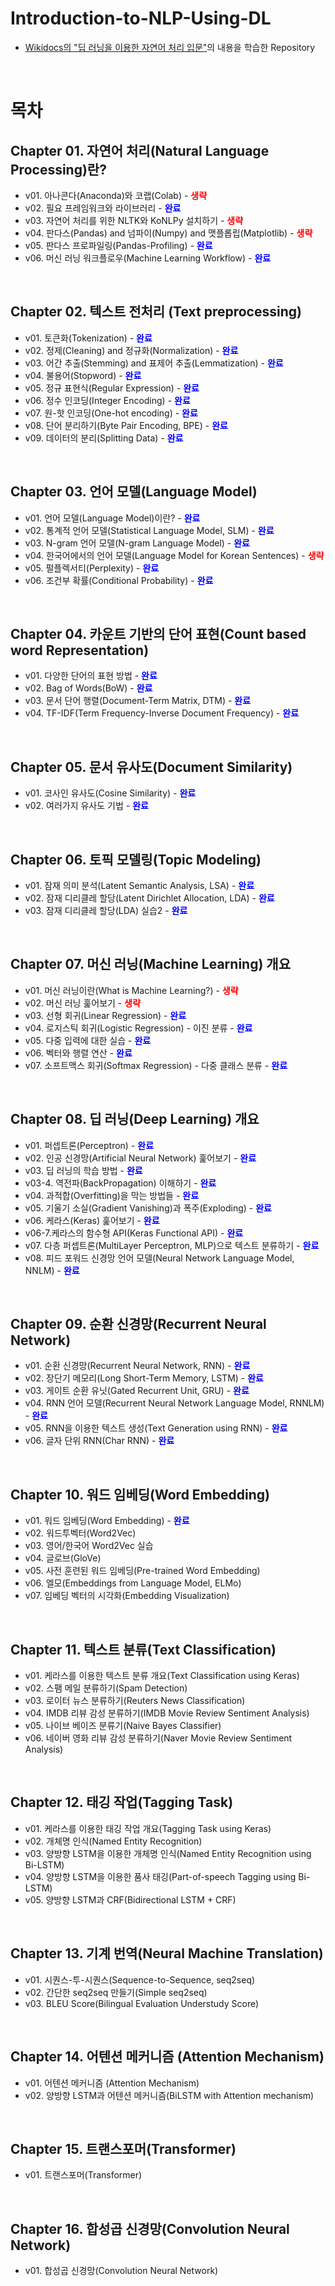 # Introduction-to-NLP-Using-DL

- [Wikidocs의 "딥 러닝을 이용한 자연어 처리 입문"](https://wikidocs.net/book/2155)의 내용을 학습한 Repository

<br>

# 목차

## Chapter 01. 자연어 처리(Natural Language Processing)란?

- v01. 아나콘다(Anaconda)와 코랩(Colab) - <font color="red"><b>생략</b></font>
- v02. 필요 프레임워크와 라이브러리 - <font color="blue"><b>완료</b></font>
- v03. 자연어 처리를 위한 NLTK와 KoNLPy 설치하기 - <font color="red"><b>생략</b></font>
- v04. 판다스(Pandas) and 넘파이(Numpy) and 맷플롭립(Matplotlib) - <font color="red"><b>생략</b></font>
- v05. 판다스 프로파일링(Pandas-Profiling) - <font color="blue"><b>완료</b></font>
- v06. 머신 러닝 워크플로우(Machine Learning Workflow) - <font color="blue"><b>완료</b></font>

<br>

## Chapter 02. 텍스트 전처리 (Text preprocessing)

- v01. 토큰화(Tokenization) - <font color="blue"><b>완료</b></font>
- v02. 정제(Cleaning) and 정규화(Normalization) - <font color="blue"><b>완료</b></font>
- v03. 어간 추출(Stemming) and 표제어 추출(Lemmatization) - <font color="blue"><b>완료</b></font>
- v04. 불용어(Stopword) - <font color="blue"><b>완료</b></font>
- v05. 정규 표현식(Regular Expression) - <font color="blue"><b>완료</b></font>
- v06. 정수 인코딩(Integer Encoding) - <font color="blue"><b>완료</b></font>
- v07. 원-핫 인코딩(One-hot encoding) - <font color="blue"><b>완료</b></font>
- v08. 단어 분리하기(Byte Pair Encoding, BPE) - <font color="blue"><b>완료</b></font>
- v09. 데이터의 분리(Splitting Data) - <font color="blue"><b>완료</b></font>

<br>

## Chapter 03. 언어 모델(Language Model)

- v01. 언어 모델(Language Model)이란? - <font color="blue"><b>완료</b></font>
- v02. 통계적 언어 모델(Statistical Language Model, SLM) - <font color="blue"><b>완료</b></font>
- v03. N-gram 언어 모델(N-gram Language Model) - <font color="blue"><b>완료</b></font>
- v04. 한국어에서의 언어 모델(Language Model for Korean Sentences) - <font color="red"><b>생략</b></font>
- v05. 펄플렉서티(Perplexity) - <font color="blue"><b>완료</b></font>
- v06. 조건부 확률(Conditional Probability) - <font color="blue"><b>완료</b></font>

<br>

## Chapter 04. 카운트 기반의 단어 표현(Count based word Representation)

- v01. 다양한 단어의 표현 방법 - <font color="blue"><b>완료</b></font>
- v02. Bag of Words(BoW) - <font color="blue"><b>완료</b></font>
- v03. 문서 단어 행렬(Document-Term Matrix, DTM) - <font color="blue"><b>완료</b></font>
- v04. TF-IDF(Term Frequency-Inverse Document Frequency) - <font color="blue"><b>완료</b></font>

<br>

## Chapter 05. 문서 유사도(Document Similarity)

- v01. 코사인 유사도(Cosine Similarity) - <font color="blue"><b>완료</b></font>
- v02. 여러가지 유사도 기법 - <font color="blue"><b>완료</b></font>

<br>

## Chapter 06. 토픽 모델링(Topic Modeling)

- v01. 잠재 의미 분석(Latent Semantic Analysis, LSA) - <font color="blue"><b>완료</b></font>
- v02. 잠재 디리클레 할당(Latent Dirichlet Allocation, LDA) - <font color="blue"><b>완료</b></font>
- v03. 잠재 디리클레 할당(LDA) 실습2 - <font color="blue"><b>완료</b></font>

<br>

## Chapter 07. 머신 러닝(Machine Learning) 개요

- v01. 머신 러닝이란(What is Machine Learning?) - <font color="red"><b>생략</b></font>
- v02. 머신 러닝 훑어보기 - <font color="red"><b>생략</b></font>
- v03. 선형 회귀(Linear Regression) - <font color="blue"><b>완료</b></font>
- v04. 로지스틱 회귀(Logistic Regression) - 이진 분류 - <font color="blue"><b>완료</b></font>
- v05. 다중 입력에 대한 실습 - <font color="blue"><b>완료</b></font>
- v06. 벡터와 행렬 연산 - <font color="blue"><b>완료</b></font>
- v07. 소프트맥스 회귀(Softmax Regression) - 다중 클래스 분류 - <font color="blue"><b>완료</b></font>

<br>

## Chapter 08. 딥 러닝(Deep Learning) 개요

- v01. 퍼셉트론(Perceptron) - <font color="blue"><b>완료</b></font>
- v02. 인공 신경망(Artificial Neural Network) 훑어보기 - <font color="blue"><b>완료</b></font>
- v03. 딥 러닝의 학습 방법 - <font color="blue"><b>완료</b></font>
- v03-4. 역전파(BackPropagation) 이해하기 - <font color="blue"><b>완료</b></font>
- v04. 과적합(Overfitting)을 막는 방법들 - <font color="blue"><b>완료</b></font>
- v05. 기울기 소실(Gradient Vanishing)과 폭주(Exploding) - <font color="blue"><b>완료</b></font>
- v06. 케라스(Keras) 훑어보기 - <font color="blue"><b>완료</b></font>
- v06-7.케라스의 함수형 API(Keras Functional API) - <font color="blue"><b>완료</b></font>
- v07. 다층 퍼셉트론(MultiLayer Perceptron, MLP)으로 텍스트 분류하기 - <font color="blue"><b>완료</b></font>
- v08. 피드 포워드 신경망 언어 모델(Neural Network Language Model, NNLM) - <font color="blue"><b>완료</b></font>

<br>

## Chapter 09. 순환 신경망(Recurrent Neural Network)

- v01. 순환 신경망(Recurrent Neural Network, RNN) - <font color="blue"><b>완료</b></font>
- v02. 장단기 메모리(Long Short-Term Memory, LSTM) - <font color="blue"><b>완료</b></font>
- v03. 게이트 순환 유닛(Gated Recurrent Unit, GRU) - <font color="blue"><b>완료</b></font>
- v04. RNN 언어 모델(Recurrent Neural Network Language Model, RNNLM) - <font color="blue"><b>완료</b></font>
- v05. RNN을 이용한 텍스트 생성(Text Generation using RNN) - <font color="blue"><b>완료</b></font>
- v06. 글자 단위 RNN(Char RNN) - <font color="blue"><b>완료</b></font>

<br>

## Chapter 10. 워드 임베딩(Word Embedding)

- v01. 워드 임베딩(Word Embedding) - <font color="blue"><b>완료</b></font>
- v02. 워드투벡터(Word2Vec)
- v03. 영어/한국어 Word2Vec 실습
- v04. 글로브(GloVe)
- v05. 사전 훈련된 워드 임베딩(Pre-trained Word Embedding)
- v06. 엘모(Embeddings from Language Model, ELMo)
- v07. 임베딩 벡터의 시각화(Embedding Visualization)

<br>

## Chapter 11. 텍스트 분류(Text Classification)

- v01. 케라스를 이용한 텍스트 분류 개요(Text Classification using Keras)
- v02. 스팸 메일 분류하기(Spam Detection)
- v03. 로이터 뉴스 분류하기(Reuters News Classification)
- v04. IMDB 리뷰 감성 분류하기(IMDB Movie Review Sentiment Analysis)
- v05. 나이브 베이즈 분류기(Naive Bayes Classifier)
- v06. 네이버 영화 리뷰 감성 분류하기(Naver Movie Review Sentiment Analysis)

<br>

## Chapter 12. 태깅 작업(Tagging Task)

- v01. 케라스를 이용한 태깅 작업 개요(Tagging Task using Keras)
- v02. 개체명 인식(Named Entity Recognition)
- v03. 양방향 LSTM을 이용한 개체명 인식(Named Entity Recognition using Bi-LSTM)
- v04. 양방향 LSTM을 이용한 품사 태깅(Part-of-speech Tagging using Bi-LSTM)
- v05. 양방향 LSTM과 CRF(Bidirectional LSTM + CRF)

<br>

## Chapter 13. 기계 번역(Neural Machine Translation)

- v01. 시퀀스-투-시퀀스(Sequence-to-Sequence, seq2seq)
- v02. 간단한 seq2seq 만들기(Simple seq2seq)
- v03. BLEU Score(Bilingual Evaluation Understudy Score)

<br>

## Chapter 14. 어텐션 메커니즘 (Attention Mechanism)

- v01. 어텐션 메커니즘 (Attention Mechanism)
- v02. 양방향 LSTM과 어텐션 메커니즘(BiLSTM with Attention mechanism)

<br>

## Chapter 15. 트랜스포머(Transformer)

- v01. 트랜스포머(Transformer)

<br>

## Chapter 16. 합성곱 신경망(Convolution Neural Network)

- v01. 합성곱 신경망(Convolution Neural Network)


